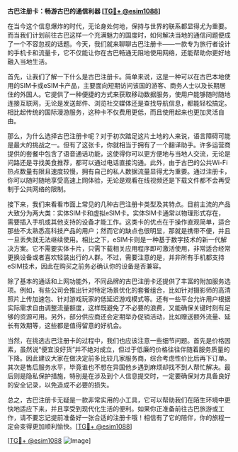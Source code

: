 **古巴注册卡：畅游古巴的通信利器 [[TG💪+ @esim1088](https://t.me/s/esim1088)]**

在当今这个信息爆炸的时代，无论身处何地，保持与世界的联系都显得尤为重要。而当我们计划前往古巴这样一个充满魅力的国度时，如何解决当地的通信问题便成了一个不容忽视的话题。今天，我们就来聊聊古巴注册卡——一款专为旅行者设计的手机卡和流量卡，它不仅能让你在古巴畅通无阻地使用网络，还能帮助你更好地融入当地生活。

首先，让我们了解一下什么是古巴注册卡。简单来说，这是一种可以在古巴本地使用的SIM卡或eSIM卡产品，主要面向短期访问该国的游客、商务人士以及长期居住的外国人。它提供了一种便捷的方式来获取移动数据服务，使用户能够随时随地连接互联网，无论是发送邮件、浏览社交媒体还是查找导航信息，都能轻松搞定。相比起传统的国际漫游服务，这种卡不仅费用更低，而且使用起来也更加灵活自由。

那么，为什么选择古巴注册卡呢？对于初次踏足这片土地的人来说，语言障碍可能是最大的挑战之一。但有了这张卡，你就相当于拥有了一个翻译助手。许多运营商提供的套餐中包含了语音通话功能，这使得你可以更方便地与当地人交流，无论是问路还是寻找美食推荐，都可以通过电话直接沟通。此外，由于古巴的公共Wi-Fi热点数量有限且速度较慢，拥有自己的私人数据流量显得尤为重要。通过注册卡，你可以随时随地享受高速上网体验，无论是观看在线视频还是下载文件都不会再受制于公共网络的限制。

接下来，我们来看看市面上常见的几种古巴注册卡类型及其特点。目前主流的产品大致分为两大类：实体SIM卡和虚拟eSIM卡。实体SIM卡通常以物理形式存在，需要插入手机或其他支持的设备才能工作。这类卡的优点在于操作直观简单，适合那些不太熟悉高科技产品的用户；然而它的缺点也很明显，那就是携带不便，并且一旦丢失就无法继续使用。相比之下，eSIM卡则是一种基于数字技术的新一代解决方案。它不需要实体卡片，只需下载相关应用程序即可激活使用，非常适合经常更换设备或者喜欢轻装出行的人群。不过，需要注意的是，并非所有手机都支持eSIM技术，因此在购买之前务必确认你的设备是否兼容。

除了基本的通话和上网功能外，不同品牌的古巴注册卡还提供了丰富的附加服务选项。例如，有些公司会推出针对特定场景优化的套餐组合，比如针对摄影师的高清照片上传加速包、针对游戏玩家的低延迟游戏模式等。还有一些平台允许用户根据实际需求自由调整流量额度，这样既避免了不必要的浪费，又能确保关键时刻有足够的资源可用。另外，部分供应商还会定期举办促销活动，比如赠送额外流量、延长有效期等，这些都是值得留意的好机会。

当然，在挑选古巴注册卡的过程中，我们也应该注意一些细节问题。首先是价格因素，虽然说“便宜没好货”并不绝对成立，但过于低廉的价格往往伴随着服务质量的下降。因此建议大家在做决定前多比较几家服务商，综合考虑性价比后再下订单。其次是售后服务水平，毕竟谁也不想在异国他乡遇到麻烦却找不到人帮忙解决。最后则是隐私保护措施，特别是在涉及到个人信息提交时，一定要确保对方具备良好的安全记录，以免造成不必要的损失。

总之，古巴注册卡无疑是一款非常实用的小工具，它可以帮助我们在陌生环境中更快地适应下来，并且享受到现代化生活的便利。如果你正准备前往古巴旅游或工作，请不要忘记提前准备好一张合适的注册卡哦！相信有了它的陪伴，你的旅程一定会变得更加顺利愉快。[[TG💪+ @esim1088](https://t.me/s/esim1088)]

[[TG💪+ @esim1088](https://t.me/s/esim1088) ![Image](https://i.postimg.cc/4NQfJmqS/Snipaste-2025-05-13-00-14-12.png)]